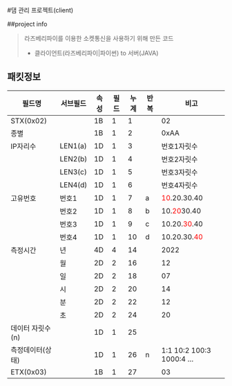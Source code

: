 #댐 관리 프로젝트(client)

##project info

> 라즈베리파이를 이용한 소켓통신을 사용하기 위해 만든 코드
>
> - 클라이언트(라즈베리파이|파이썬) to 서버(JAVA)

## 패킷정보

| 필드명           | 서브필드 | 속성 | 필드 | 누계 | 반복 | 비고                                       |
| ---------------- | -------- | ---- | ---- | ---- | ---- | ------------------------------------------ |
| STX(0x02)        |          | 1B   | 1    | 1    |      | 02                                         |
| 종별             |          | 1B   | 1    | 2    |      | 0xAA                                       |
| IP자리수         | LEN1(a)  | 1D   | 1    | 3    |      | 번호1자릿수                                |
|                  | LEN2(b)  | 1D   | 1    | 4    |      | 번호2자릿수                                |
|                  | LEN3(c)  | 1D   | 1    | 5    |      | 번호3자릿수                                |
|                  | LEN4(d)  | 1D   | 1    | 6    |      | 번호4자릿수                                |
| 고유번호         | 번호1    | 1D   | 1    | 7    | a    | <span style="color:red">10</span>.20.30.40 |
|                  | 번호2    | 1D   | 1    | 8    | b    | 10.<span style="color:red">20</span>30.40  |
|                  | 번호3    | 1D   | 1    | 9    | c    | 10.20.<span style="color:red">30</span>.40 |
|                  | 번호4    | 1D   | 1    | 10   | d    | 10.20.30.<span style="color:red">40</span> |
| 측정시간         | 년       | 4D   | 4    | 14   |      | 2022                                       |
|                  | 월       | 2D   | 2    | 16   |      | 12                                         |
|                  | 일       | 2D   | 2    | 18   |      | 07                                         |
|                  | 시       | 2D   | 2    | 20   |      | 14                                         |
|                  | 분       | 2D   | 2    | 22   |      | 12                                         |
|                  | 초       | 2D   | 2    | 24   |      | 20                                         |
| 데이터 자릿수(n) |          | 1D   | 1    | 25   |      |
| 측정데이터(상태) |          | 1D   | 1    | 26   | n    | 1:1 10:2 100:3 1000:4 …                    |
| ETX(0x03)        |          | 1B   | 1    | 27   |      | 03                                         |
